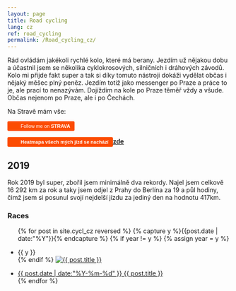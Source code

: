 ```yaml
---
layout: page
title: Road cycling 
lang: cz
ref: road_cycling
permalink: /Road_cycling_cz/
---
```


Rád ovládám jakékoli rychlé kolo, které má berany. Jezdím už nějakou dobu a účastnil jsem se několika cyklokrosových, silničních i dráhových závodů. Kolo mi přijde fakt super a tak si díky tomuto nástroji dokáži vydělat občas i nějaký měšec plný peněz. Jezdím totiž jako messenger po Praze a práce to je, ale prací to nenazývám. Dojíždim na kole po Praze těměř vždy a všude. Občas nejenom po Praze, ale i po Čechách. 

Na Stravě mám vše:

<a style="display:inline-block;background-color:#FC4C02;color:#fff;padding:5px 10px 5px 30px;font-size:11px;font-family:Helvetica, Arial, sans-serif;white-space:nowrap;text-decoration:none;background-repeat:no-repeat;background-position:10px center;border-radius:3px;background-image:url('http://badges.strava.com/logo-strava-echelon.png')" href='http://strava.com/athletes/21086949' target="_clean">
  Follow me on <b>STRAVA</b>

<b>Heatmapa všech mých jízd se nachází [zde](https://maceskad.me/Road_cycling/heatmap)</b>



<h2>2019</h2>
Rok 2019 byl super, zbořil jsem minimálně dva rekordy. Najel jsem celkově 16 292 km za rok a taky jsem odjel z Prahy do Berlína za 19 a půl hodiny, čimž jsem si posunul svojí nejdelší jízdu za jediný den na hodnotu 417km.
<h3>Races</h3>
<ul class="listing">

{% for post in site.cycl_cz reversed %}
  {% capture y %}{{post.date | date:"%Y"}}{% endcapture %}
  {% if year != y %}
    {% assign year = y %}
    <li class="listing-seperator">{{ y }}</li>
  {% endif %}
    <a href="{{ post.url | prepend: site.baseurl }}">
    <img src="{{ post.image | prepend: site.baseurl }}" alt="{{ post.title }}" title="{{ post.title }}"> <a href="{{ post.url | prepend: site.baseurl }}">
  <li class="listing-item">
    <time datetime="{{ "post.date" | date:"%Y-%m-%d" }}">{{ post.date | date:"%Y-%m-%d" }}</time>
    <a href="{{ post.url | prepend: site.baseurl }}" title="{{ post.title }}">{{ post.title }}</a>
  </li>
{% endfor %}

